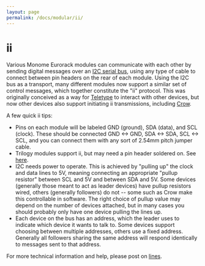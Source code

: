 ```yaml
---
layout: page
permalink: /docs/modular/ii/
---
```


# ii

Various Monome Eurorack modules can communicate with each other by sending digital messages over an [I2C serial bus](https://en.wikipedia.org/wiki/I%C2%B2C), using any type of cable to connect between pin headers on the rear of each module. Using the I2C bus as a transport, many different modules now support a similar set of control messages, which together constitute the "ii" protocol. This was originally conceived as a way for [Teletype](/docs/modular/teletype) to interact with other devices, but now other devices also support initiating ii transmissions, including [Crow](/docs/crow).

A few quick ii tips:

* Pins on each module will be labeled GND (ground), SDA (data), and SCL (clock). These should be connected GND <-> GND, SDA <-> SDA, SCL <-> SCL, and you can connect them with any sort of 2.54mm pitch jumper cable.
* Trilogy modules support ii, but may need a pin header soldered on. See [here](/docs/modular/iiheader).
* I2C needs power to operate. This is achieved by "pulling up" the clock and data lines to 5V, meaning connecting an appropriate "pullup resistor" between SCL and 5V and between SDA and 5V. Some devices (generally those meant to act as leader devices) have pullup resistors wired, others (generally followers) do not -- some such as Crow make this controllable in software. The right choice of pullup value may depend on the number of devices attached, but in many cases you should probably only have one device pulling the lines up.
* Each device on the bus has an address, which the leader uses to indicate which device it wants to talk to. Some devices support choosing between multiple addresses, others use a fixed address. Generally all followers sharing the same address will respond identically to messages sent to that address.

For more technical information and help, please post on [lines](https://llllllll.co/t/a-users-guide-to-i2c/19219).